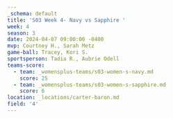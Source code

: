 ```yaml
---
_schema: default
title: 'S03 Week 4- Navy vs Sapphire '
week: 4
season: 3
date: 2024-04-07 09:00:00 -0400
mvp: Courtney H., Sarah Metz
game-ball: Tracey, Kori S.
sportsperson: Tadia R., Aubrie Odell
teams-score:
  - team: _womensplus-teams/s03-women-s-navy.md
    score: 25
  - team: _womensplus-teams/s03-women-s-sapphire.md
    score: 6
location: _locations/carter-baron.md
field: '4'
---
```

